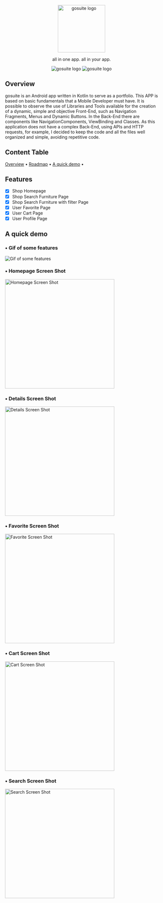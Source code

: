 <div align="center">
  <img width="156" src="https://github.com/AntonyLajes/gosuite/assets/83928227/86c6d1a5-b207-416b-867c-a8c4f8cadb73" alt="gosuite logo">
  <p>all in one app. all in your app.</p>
  <img src="https://img.shields.io/badge/gosuite-V1.0.0-%23008000" alt="gosuite logo">
  <img src="https://img.shields.io/github/license/AntonyLajes/gosuite" alt="gosuite logo">
</div>
<div>
  <h2 id="overview">Overview</h2>
  <p>gosuite is an Android app written in Kotlin to serve as a portfolio. This APP is based on basic fundamentals that a Mobile Developer must have. It is possible to observe the use of Libraries and Tools available for the creation of a dynamic, simple and objective Front-End, such as Navigation Fragments, Menus and Dynamic Buttons. In the Back-End there are components like NavigationComponents, ViewBinding and Classes. As this application does not have a complex Back-End, using APIs and HTTP requests, for example, I decided to keep the code and all the files well organized and simple, avoiding repetitive code.</p>
</div>
<div>
  <h2 id="content_table">Content Table</h2>
 <a href="#overview">Overview</a> •
 <a href="#content_table">Roadmap</a> • 
 <a href="#demo">A quick demo</a> • 
</div>
<div>
   <h2>Features</h2>


- [x] Shop Homepage
- [x] Shop Search Furniture Page
- [x] Shop Search Furniture with filter Page
- [x] User Favorite Page
- [x] User Cart Page
- [x] User Profile Page
</div>
<div>
  <h2 id="demo">A quick demo</h2>
  <div>
    <h3> • Gif of some features</h4>
    <img src="https://github.com/AntonyLajes/gosuite/assets/83928227/ded3e2f9-5589-42d4-9082-d4e6da6eaf04" alt="Gif of some features">
    <h3> • Homepage Screen Shot</h4>
    <img width="360" src="https://github.com/AntonyLajes/gosuite/assets/83928227/4d0e0d10-f00b-4a86-8ff2-ad1a1d553200" alt="Homepage Screen Shot">
    <h3> • Details Screen Shot</h4>
    <img width="360" src="https://github.com/AntonyLajes/gosuite/assets/83928227/1214f85b-14cd-4f71-90fd-8aa25dddc743" alt="Details Screen Shot">
    <h3> • Favorite Screen Shot</h4>
    <img width="360" src="https://github.com/AntonyLajes/gosuite/assets/83928227/8bdd158f-70e1-48a7-b060-370a859bf931" alt="Favorite Screen Shot">
    <h3> • Cart Screen Shot</h4>
    <img width="360" src="https://github.com/AntonyLajes/gosuite/assets/83928227/8e66b6ec-bc57-4ee4-b8be-bb628000eb89" alt="Cart Screen Shot">
    <h3> • Search Screen Shot</h4>
    <img width="360" src="https://github.com/AntonyLajes/gosuite/assets/83928227/ec9dc774-c55f-4242-87e5-c334fe56ea02" alt="Search Screen Shot">
  </div>
